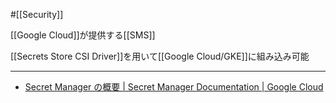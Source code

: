#[[Security]]

[[Google Cloud]]が提供する[[SMS]]

[[Secrets Store CSI Driver]]を用いて[[Google Cloud/GKE]]に組み込み可能

---

- [Secret Manager の概要  |  Secret Manager Documentation  |  Google Cloud](https://cloud.google.com/secret-manager/docs/overview?hl=ja)